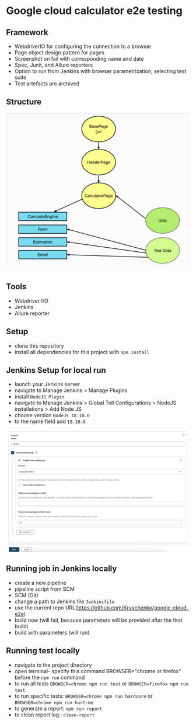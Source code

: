 # Google cloud calculator e2e testing

## Framework

- WebdriverIO for configuring the connection to a browser
- Page object design pattern for pages
- Screenshot on fail with corresponding name and date 
- Spec, Junit, and Allure reporters
- Option to run from Jenkins with browser parametrization, selecting test suite
- Test artefacts are archived 

## Structure

![alt text](./assets/mural.png)

## Tools

- Webdriver I/O
- Jenkins
- Allure reporter

## Setup

- clone this repository
- install all dependencies for this project with `npm install` 

## Jenkins Setup for local run

- launch your Jenkins server
- navigate to Manage Jenkins > Manage Plugins 
- install `NodeJS Plugin`
- navigate to Manage Jenkins > Global Toll Configurations > NodeJS installations > Add Node JS
- choose version `NodeJs 18.10.0`
- to the name field add `18.10.0`

![alt text](./assets/node-setup.png)

## Running job in Jenkins locally

- create a new pipeline
- pipeline script from SCM
- SCM (Git)
- change a path to Jenkins file `Jenkinsfile`
- use the current repo URL(https://github.com/Kryvchenko/google-cloud-e2e)
- build now (will fail, because parameters will be provided after the first build)
- build with parameters (will run)

## Running test locally

- navigate to the project directory 
- open terminal- specify this command BROWSER="chrome or firefox" before the `npm run` command
- to run all tests `BROWSER=chrome npm run test` or `BROWSER=firefox npm run test`
- to run specific tests: `BROWSER=chrome npm run hardcore` or `BROWSER=chrome npm run hurt-me`
- to generate a report: `npm run report` 
- to clean report log : `clean-report` 


